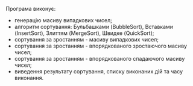 Програма виконує:
- генерацію масиву випадкових чисел;
- алгоритм сортування: Бульбашками (BubbleSort), Вставками (InsertSort), Злиттям (MergeSort), Швидке (QuickSort);
- сортування за зростанням - масиву випадкових чисел;
- сортування за зростанням - впорядкованого зростаючого масиву чисел;
- сортування за зростанням - впорядкованого спадаючого масиву чисел;
- виведення результату сортування, списку виконаних дій та часу виконання.

